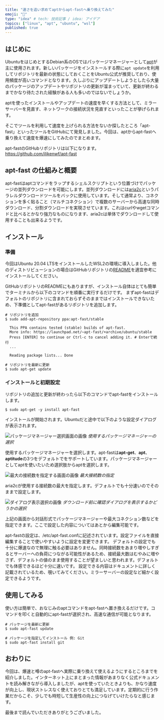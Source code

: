 ```yaml
---
title: "速さを追い求めてaptからapt-fastへ乗り換えてみた"
emoji: "🚄"
type: "idea" # tech: 技術記事 / idea: アイデア
topics: ["linux", "apt", "ubuntu", "wsl"]
published: true
---
```


## はじめに

UbuntuをはじめとするDebian系のOSではパッケージマネージャーとして[apt](https://github.com/Debian/apt)が主に使用されます。新しいパッケージをインストールする際に`apt update`を利用してリポジトリを最新の状態にしておくことをUbuntu公式が推奨しており、使用頻度が高いコマンドとなります。久しぶりにアップデートしようとしたら大量のパッケージのアップデートやリポジトリの更新が溜まっていて、更新が終わるまでかなり待たされた経験がある人も多いのではないでしょうか。

aptを使ったインストールやアップデートの速度を早くする方法として、ミラーサーバーを見直す、ネットワークの接続状況を見直すといったことが挙げられます。

そこでツールを利用して速度を上げられる方法をないか探したところ「apt-fast」といったツールをGitHubにて発見しました。今回は、aptからapt-fastへ乗り換えて速度を爆速にしてみたのでまとめます。

apt-fastのGitHubリポジトリは以下になります。
https://github.com/ilikenwf/apt-fast

## apt-fast の仕組みと概要

apt-fastはaptコマンドをラップするシェルスクリプトという位置づけでパッケージの並列ダウンロードを可能にします。並列ダウンロードには[aria2c](https://aria2.github.io/index-ja.html)というパラレルダウンロードツールをバックに使用しています。そして通常より、コネクションを多く貼ること（マルチコネクション）で複数のサーバーから高速な同時ダウンロード、分割ダウンロードを実現させています。これはcurlやwgetコマンドと比べるとかなり強力なものになります、aria2cは単体でダウンロードして使用することも出来るようです。

## インストール

### 準備

今回はUbuntu 20.04 LTSをインストールしたWSL2の環境に導入しました。他のディストリビューションの場合はGitHubリポジトリの[README](https://github.com/ilikenwf/apt-fast/blob/master/README.md)を適宜参考にインストールしてください。

GitHubリポジトリのREADMEにもありますが、インストール自体はとても簡単でターミナルから以下のコマンドを順番に実行するだけです。
まずapt-fastはデフォルトのリポジトリに含まれておらずそのままではインストールできないため、下準備としてapt-fastがあるリポジトリを追加します。

```shell
# リポジトリを追加
$ sudo add-apt-repository ppa:apt-fast/stable

  This PPA contains tested (stable) builds of apt-fast.
  More info: https://launchpad.net/~apt-fast/+archive/ubuntu/stable
  Press [ENTER] to continue or Ctrl-c to cancel adding it. # Enterで続行
  ...

  Reading package lists... Done

# リポジトリを最新に更新
$ sudo apt-get update
```

### インストールと初期設定

リポジトリの追加と更新が終わったら以下のコマンドでapt-fastをインストールします。

```shell
$ sudo apt-get -y install apt-fast
```

インストールが開始されます。Ubuntuだと途中で以下のような設定ダイアログが表示されます。

![パッケージマネージャー選択画面の画像](/images/fast-aptcommand/image01.png)
*使用するパッケージマネージャーの選択*

使用するパッケージマネージャーを選択します。apt-fastは**apt-get**、**apt**、**aptitude**の3つをデフォルトでをサポートしています。パッケージマネージャーとしてaptを使いたいため選択肢からaptを選択します。

![最大の接続数を指定する画面の画像](/images/fast-aptcommand/image02.png)
*最大接続数の指定*

aria2cが使用する接続数の最大を指定します。デフォルトでも十分速いのでそのままで設定します。

![ダイアログ表示選択の画像](/images/fast-aptcommand/image03.png)
*ダウンロード前に確認ダイアログを表示するかどうかの選択*

上記の画面から対話形式でパッケージマネージャーや最大コネクション数などを指定できます。ここで設定した内容についてはあとから編集可能です。

apt-fastの設定は、/etc/apt-fast.confに記述されています。設定ファイルを直接編集することで使いやすいように設定を変更できます。
デフォルトの設定でも十分に爆速なので無理に触る必要はありません。同時接続数をあまり増やしすぎるとサーバーへの負荷につながる可能性があるため、接続最大数はむやみに増やさず、デフォルトの値のまま使用することが望ましいと思われます。デフォルトでも体感できるほど十分に速いです。
設定できる内容はドキュメントに詳しく記載されているため、覗いてみてください。ミラーサーバーの設定など細かく設定できるようです。

## 使用してみる

使い方は簡単で、おなじみのaptコマンドをapt-fastへ置き換えるだけです。コマンドを叩くと自動的にapt-fastが選択され、高速な通信が可能となります。

```shell
# パッケージを最新に更新
$ sudo apt-fast update

# パッケージを指定してインストール 例: Git
$ sudo apt-fast install git
```

## おわりに

今回は、爆速と噂のapt-fastへ実際に乗り換えて使えるようにするところまでを紹介しました。インターネット上にまとまった情報があまりなく公式ドキュメントを読み解きながら導入しましたが、aptを使っていたときよりも、かなり速度が向上し、現状ストレスなく使えておりとても満足しています。定期的に行う作業だからこそ、少しでも時短して生産性の向上につなげていけたらなと感じます。

最後まで読んでいただきありがとうございました。
